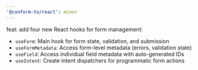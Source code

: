 ```yaml
---
'@conform-to/react': minor
---
```


feat: add four new React hooks for form management:

- `useForm`: Main hook for form state, validation, and submission
- `useFormMetadata`: Access form-level metadata (errors, validation state)
- `useField`: Access individual field metadata with auto-generated IDs
- `useIntent`: Create intent dispatchers for programmatic form actions
